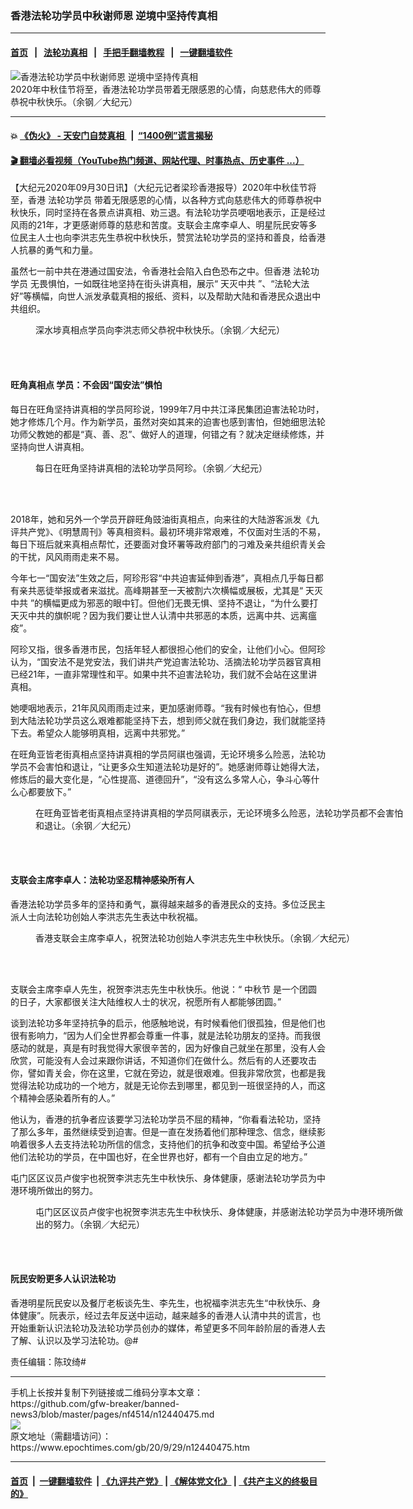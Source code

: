 ### 香港法轮功学员中秋谢师恩 逆境中坚持传真相
------------------------

#### [首页](https://github.com/gfw-breaker/banned-news3/blob/master/README.md) &nbsp;&nbsp;|&nbsp;&nbsp; [法轮功真相](https://github.com/begood0513/basic/blob/master/README.md)  &nbsp;&nbsp;|&nbsp;&nbsp; [手把手翻墙教程](https://github.com/gfw-breaker/guides/wiki)  &nbsp;&nbsp;|&nbsp;&nbsp; [一键翻墙软件](https://github.com/gfw-breaker/nogfw/blob/master/README.md)  



<div><img alt="香港法轮功学员中秋谢师恩 逆境中坚持传真相" class="attachment-djy_600_400 size-djy_600_400 wp-post-image" src="https://i.epochtimes.com/assets/uploads/2020/09/2009292243342188-600x400.jpg"/>
<div class="caption">
 2020年中秋佳节将至，香港法轮功学员带着无限感恩的心情，向慈悲伟大的师尊恭祝中秋快乐。（余钢／大纪元）
</div></div><hr/>

#### 💥 [《伪火》 - 天安门自焚真相 ](http://158.247.195.190:10000/videos/blog/weihuo.html)&nbsp; |&nbsp; [“1400例”谎言揭秘  ](http://158.247.195.190:10000/videos/blog/jiexi1400.html)

#### [ 🎬  翻墙必看视频（YouTube热门频道、网站代理、时事热点、历史事件 ...）](https://github.com/gfw-breaker/links/blob/master/banned.md)

<div><p>
 【大纪元2020年09月30日讯】（大纪元记者梁珍香港报导）2020年中秋佳节将至，香港
 <ok href="https://www.epochtimes.com/gb/tag/%E6%B3%95%E8%BD%AE%E5%8A%9F%E5%AD%A6%E5%91%98.html">
  法轮功学员
 </ok>
 带着无限感恩的心情，以各种方式向慈悲伟大的师尊恭祝中秋快乐，同时坚持在各景点讲真相、劝三退。有法轮功学员哽咽地表示，正是经过风雨的21年，才更感谢师尊的慈悲和苦度。支联会主席李卓人、明星阮民安等多位民主人士也向李洪志先生恭祝中秋快乐，赞赏法轮功学员的坚持和善良，给香港人抗暴的勇气和力量。
</p>
<p>
 虽然七一前中共在港通过国安法，令香港社会陷入白色恐布之中。但香港
 <ok href="https://www.epochtimes.com/gb/tag/%E6%B3%95%E8%BD%AE%E5%8A%9F%E5%AD%A6%E5%91%98.html">
  法轮功学员
 </ok>
 无畏惧怕，一如既往地坚持在街头讲真相，展示“
 <ok href="https://www.epochtimes.com/gb/tag/%E5%A4%A9%E7%81%AD%E4%B8%AD%E5%85%B1.html">
  天灭中共
 </ok>
 ”、“法轮大法好”等横幅，向世人派发承载真相的报纸、资料，以及帮助大陆和香港民众退出中共组织。
</p>
<figure class="wp-caption aligncenter" id="attachment_12440956" style="width: 600px">
 <ok href="https://i.epochtimes.com/assets/uploads/2020/09/2009292244062188.jpg">
  <img alt="" class="size-large wp-image-12440956" src="https://i.epochtimes.com/assets/uploads/2020/09/2009292244062188-600x338.jpg" title=""/>
 </ok>
 <br/><figcaption class="wp-caption-text">
  深水埗真相点学员向李洪志师父恭祝中秋快乐。（余钢／大纪元）
 </figcaption><br/>
</figure><br/>
<h4>
 <ok href="https://www.epochtimes.com/gb/tag/%E6%97%BA%E8%A7%92%E7%9C%9F%E7%9B%B8%E7%82%B9.html">
  旺角真相点
 </ok>
 学员：不会因“国安法”惧怕
</h4>
<p>
 每日在旺角坚持讲真相的学员阿珍说，1999年7月中共江泽民集团迫害法轮功时，她才修炼几个月。作为新学员，虽然对突如其来的迫害也感到害怕，但她细思法轮功师父教她的都是“真、善、忍”、做好人的道理，何错之有？就决定继续修炼，并坚持向世人讲真相。
</p>
<figure class="wp-caption aligncenter" id="attachment_12440945" style="width: 600px">
 <ok href="https://i.epochtimes.com/assets/uploads/2020/09/2009292243172188.jpg">
  <img alt="" class="size-large wp-image-12440945" src="https://i.epochtimes.com/assets/uploads/2020/09/2009292243172188-600x400.jpg" title=""/>
 </ok>
 <br/><figcaption class="wp-caption-text">
  每日在旺角坚持讲真相的法轮功学员阿珍。（余钢／大纪元）
 </figcaption><br/>
</figure><br/>
<p>
 2018年，她和另外一个学员开辟旺角豉油街真相点，向来往的大陆游客派发《九评共产党》、《明慧周刊》等真相资料。最初环境非常艰难，不仅面对生活的不易，每日下班后就来真相点帮忙，还要面对食环署等政府部门的刁难及亲共组织青关会的干扰，风风雨雨走来不易。
</p>
<p>
 今年七一“国安法”生效之后，阿珍形容“中共迫害延伸到香港”，真相点几乎每日都有亲共恶徒举报或者来滋扰。高峰期甚至一天被割六次横幅或展板，尤其是“
 <ok href="https://www.epochtimes.com/gb/tag/%E5%A4%A9%E7%81%AD%E4%B8%AD%E5%85%B1.html">
  天灭中共
 </ok>
 ”的横幅更成为邪恶的眼中钉。但他们无畏无惧、坚持不退让，“为什么要打天灭中共的旗帜呢？因为我们要让世人认清中共邪恶的本质，远离中共、远离瘟疫”。
</p>
<p>
 阿珍又指，很多香港市民，包括年轻人都很担心他们的安全，让他们小心。但阿珍认为，“国安法不是党安法，我们讲共产党迫害法轮功、活摘法轮功学员器官真相已经21年，一直非常理性和平。如果中共不迫害法轮功，我们就不会站在这里讲真相。
</p>
<p>
 她哽咽地表示，21年风风雨雨走过来，更加感谢师尊。“我有时候也有怕心，但想到大陆法轮功学员这么艰难都能坚持下去，想到师父就在我们身边，我们就能坚持下去。希望众人能够明真相，远离中共邪党。”
</p>
<p>
 在旺角亚皆老街真相点坚持讲真相的学员阿祺也强调，无论环境多么险恶，法轮功学员不会害怕和退让，“让更多众生知道法轮功是好的”。她感谢师尊让她得大法，修炼后的最大变化是，“心性提高、道德回升”，“没有这么多常人心，争斗心等什么心都要放下。”
</p>
<figure class="wp-caption aligncenter" id="attachment_12440939" style="width: 600px">
 <ok href="https://i.epochtimes.com/assets/uploads/2020/09/2009292243412188.jpg">
  <img alt="" class="size-large wp-image-12440939" src="https://i.epochtimes.com/assets/uploads/2020/09/2009292243412188-600x400.jpg" title=""/>
 </ok>
 <br/><figcaption class="wp-caption-text">
  在旺角亚皆老街真相点坚持讲真相的学员阿祺表示，无论环境多么险恶，法轮功学员都不会害怕和退让。（余钢／大纪元）
 </figcaption><br/>
</figure><br/>
<h4>
 支联会主席李卓人：法轮功坚忍精神感染所有人
</h4>
<p>
 香港法轮功学员多年的坚持和勇气，赢得越来越多的香港民众的支持。多位泛民主派人士向法轮功创始人李洪志先生表达中秋祝福。
</p>
<figure class="wp-caption aligncenter" id="attachment_12440937" style="width: 600px">
 <ok href="https://i.epochtimes.com/assets/uploads/2020/09/2009292244022188.jpg">
  <img alt="" class="size-large wp-image-12440937" src="https://i.epochtimes.com/assets/uploads/2020/09/2009292244022188-600x338.jpg" title=""/>
 </ok>
 <br/><figcaption class="wp-caption-text">
  香港支联会主席李卓人，祝贺法轮功创始人李洪志先生中秋快乐。（余钢／大纪元）
 </figcaption><br/>
</figure><br/>
<p>
 支联会主席李卓人先生，祝贺李洪志先生中秋快乐。他说：“
 <ok href="https://www.epochtimes.com/gb/tag/%E4%B8%AD%E7%A7%8B%E8%8A%82.html">
  中秋节
 </ok>
 是一个团圆的日子，大家都很关注大陆维权人士的状况，祝愿所有人都能够团圆。”
</p>
<p>
 谈到法轮功多年坚持抗争的启示，他感触地说，有时候看他们很孤独，但是他们也很有影响力，“因为人们全世界都会尊重一件事，就是法轮功朋友的坚持。而我很感动的就是，真是有时我觉得大家很辛苦的，因为好像自己就坐在那里，没有人会欣赏，可能没有人会过来跟你讲话，不知道你们在做什么。然后有的人还要攻击你，譬如青关会，你在这里，它就在旁边，就是很艰难。但我非常欣赏，也都是我觉得法轮功成功的一个地方，就是无论你去到哪里，都见到一班很坚持的人，而这个精神会感染着所有的人。”
</p>
<p>
 他认为，香港的抗争者应该要学习法轮功学员不屈的精神，“你看看法轮功，坚持了那么多年，虽然继续受到迫害。但是一直在发扬着他们那种理念、信念，继续影响着很多人去支持法轮功所信的信念，支持他们的抗争和改变中国。希望给予公道他们法轮功的学员，在中国也好，在全世界也好，都有一个自由立足的地方。”
</p>
<p>
 屯门区区议员卢俊宇也祝贺李洪志先生中秋快乐、身体健康，感谢法轮功学员为中港环境所做出的努力。
</p>
<figure class="wp-caption aligncenter" id="attachment_12440936" style="width: 600px">
 <ok href="https://i.epochtimes.com/assets/uploads/2020/09/2009292243492188.jpg">
  <img alt="" class="size-large wp-image-12440936" src="https://i.epochtimes.com/assets/uploads/2020/09/2009292243492188-600x338.jpg" title=""/>
 </ok>
 <br/><figcaption class="wp-caption-text">
  屯门区区议员卢俊宇也祝贺李洪志先生中秋快乐、身体健康，并感谢法轮功学员为中港环境所做出的努力。（余钢／大纪元）
 </figcaption><br/>
</figure><br/>
<h4>
 阮民安盼更多人认识法轮功
</h4>
<p>
 香港明星阮民安以及餐厅老板谈先生、李先生，也祝福李洪志先生“中秋快乐、身体健康”。阮表示，经过去年反送中运动，越来越多的香港人认清中共的谎言，也开始重新认识法轮功及法轮功学员创办的媒体，希望更多不同年龄阶层的香港人去了解、认识以及学习法轮功。@#
</p>
<p style="text-align: center;">
</p>
<p style="text-align: center;">
</p>
<p>
</p>
<p style="text-align: center;">
</p>
<p>
 责任编辑：陈玟绮#
</p>
</div>
<hr/>
手机上长按并复制下列链接或二维码分享本文章：<br/>
https://github.com/gfw-breaker/banned-news3/blob/master/pages/nf4514/n12440475.md <br/>
<a href='https://github.com/gfw-breaker/banned-news3/blob/master/pages/nf4514/n12440475.md'><img src='https://github.com/gfw-breaker/banned-news3/blob/master/pages/nf4514/n12440475.md.png'/></a> <br/>
原文地址（需翻墙访问）：https://www.epochtimes.com/gb/20/9/29/n12440475.htm


------------------------
#### [首页](https://github.com/gfw-breaker/banned-news3/blob/master/README.md) &nbsp;|&nbsp; [一键翻墙软件](https://github.com/gfw-breaker/nogfw/blob/master/README.md) &nbsp;| [《九评共产党》](https://github.com/gfw-breaker/9ping.md/blob/master/README.md#九评之一评共产党是什么) | [《解体党文化》](https://github.com/gfw-breaker/jtdwh.md/blob/master/README.md) | [《共产主义的终极目的》](https://github.com/gfw-breaker/gczydzjmd.md/blob/master/README.md)


<img src='http://gfw-breaker.win/banned-news3/pages/nf4514/n12440475.md' width='0px' height='0px'/>